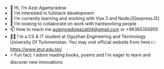 - 👋 Hi, I’m Azat Agamyradow
- 👀 I’m interested in fullstack development
- 🌱 I’m currently learning and working with Vue 3 and NodeJS[expressJS]
- 💞️ I’m looking to collaborate on work with hardworking people
- 📫 How to reach me agamyradowazat04@gmail.com or +99365355955
- 👨‍🎓 I'm a CS & IT student at Oguzhan Engineering and Technology University Of Turkmenistan. You may visit official website from here 👉 https://www.etut.edu.tm/
- ⚡ Fun fact: I adore reading books, poems and I'm eager to learn and discover new innovations

<!---
azathub/azathub is a ✨ special ✨ repository because its `README.md` (this file) appears on your GitHub profile.
You can click the Preview link to take a look at your changes.
--->
